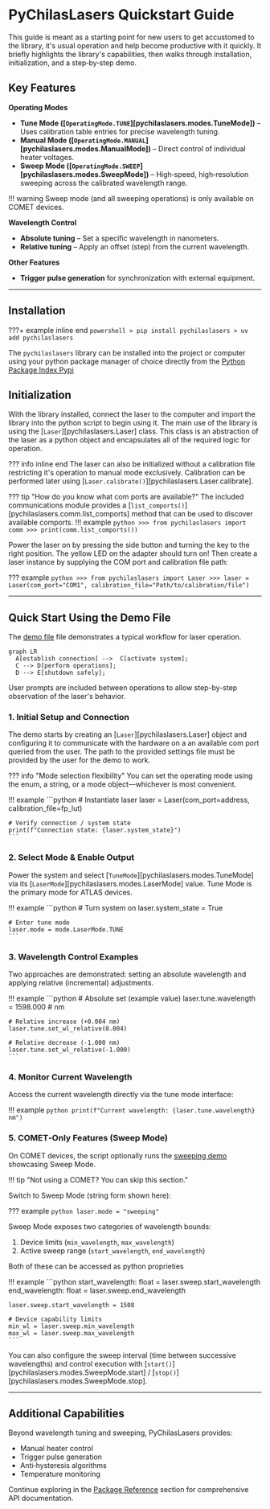 # PyChilasLasers Quickstart Guide

This guide is meant as a starting point for new users to get accustomed to the library,
it's usual operation and help become productive with it quickly. It briefly highlights the library's 
capabilities, then walks through installation, initialization, and a step‑by‑step demo.


## Key Features

**Operating Modes**

- **Tune Mode ([`OperatingMode.TUNE`][pychilaslasers.modes.TuneMode])** – Uses calibration table entries for precise wavelength tuning.
- **Manual Mode ([`OperatingMode.MANUAL`][pychilaslasers.modes.ManualMode])** – Direct control of individual heater voltages.
- **Sweep Mode ([`OperatingMode.SWEEP`][pychilaslasers.modes.SweepMode])** – High‑speed, high‑resolution sweeping across the calibrated wavelength range.

!!! warning
    Sweep mode (and all sweeping operations) is only available on COMET devices.

**Wavelength Control**

- **Absolute tuning** – Set a specific wavelength in nanometers.
- **Relative tuning** – Apply an offset (step) from the current wavelength.

**Other Features**


- **Trigger pulse generation** for synchronization with external equipment.

---

## Installation

???+ example inline end 
    ```powershell
    > pip install pychilaslasers
    > uv add pychilaslasers
    ```

The `pychilaslasers` library can be installed into the project or computer using 
your python package manager of choice directly from the [Python Package Index Pypi](https://pypi.org/project/pychilaslasers)


## Initialization

With the library installed, connect the laser to the computer and import the library
into the python script to begin using it. The main use of the library is using the 
[`Laser`][pychilaslasers.Laser] class. This class is an abstraction of the laser as 
a python object and encapsulates all of the required logic for operation.


??? info inline end
    The laser can also be initialized without a calibration file restricting it's
    operation to manual mode exclusively. Calibration can be performed later using
    [`Laser.calibrate()`][pychilaslasers.Laser.calibrate].

??? tip "How do you know what com ports are available?"
    The included communications module provides a [`list_comports()`][pychilaslasers.comm.list_comports]
    method that can be used to discover available comports.
    !!! example
        ```python
        >>> from pychilaslasers import comm
        >>> print(comm.list_comports())
        ```

Power the laser on by pressing the side button and turning the key to the right 
position. The yellow LED on the adapter should turn on! Then create a laser instance
by supplying the COM port and calibration file path:


??? example
    ```python
    >>> from pychilaslasers import Laser
    >>> laser = Laser(com_port="COM1", calibration_file="Path/to/calibration/file")
    ```

---

## Quick Start Using the Demo File

The [demo file](https://github.com/ChilasLasers/PyChilasLasers/tree/docs/examples/basic_usage.py) file demonstrates a typical workflow for laser operation.

```mermaid
graph LR
  A[establish connection] -->  C[activate system];
  C --> D[perform operations];
  D --> E[shutdown safely];
```
User prompts are included between operations to allow step-by-step observation of the laser's behavior.


### 1. Initial Setup and Connection



The demo starts by creating an [`Laser`][pychilaslasers.Laser] object and configuring it to communicate
with the hardware on a an available com port queried from the user. The path to 
the provided settings file must be provided by the user for the demo to work.

??? info "Mode selection flexibility"
    You can set the operating mode using the enum, a string, or a mode object—whichever is most convenient.

!!! example
    ```python
    # Instantiate laser
    laser = Laser(com_port=address, calibration_file=fp_lut)

    # Verify connection / system state
    print(f"Connection state: {laser.system_state}")
    ```

### 2. Select Mode & Enable Output

Power the system and select [`TuneMode`][pychilaslasers.modes.TuneMode] via its [`LaserMode`][pychilaslasers.modes.LaserMode] value. Tune Mode is the primary mode for ATLAS devices.

!!! example
    ```python
    # Turn system on
    laser.system_state = True

    # Enter tune mode
    laser.mode = mode.LaserMode.TUNE
    ```

### 3. Wavelength Control Examples

Two approaches are demonstrated: setting an absolute wavelength and applying relative (incremental) adjustments.

!!! example
    ```python
    # Absolute set (example value)
    laser.tune.wavelength = 1598.000  # nm

    # Relative increase (+0.004 nm)
    laser.tune.set_wl_relative(0.004)

    # Relative decrease (-1.000 nm)
    laser.tune.set_wl_relative(-1.000)
    ```

### 4. Monitor Current Wavelength

Access the current wavelength directly via the tune mode interface:

!!! example
    ```python
    print(f"Current wavelength: {laser.tune.wavelength} nm")
    ```

### 5. COMET‑Only Features (Sweep Mode)

On COMET devices, the script optionally runs the [sweeping demo](https://github.com/ChilasLasers/PyChilasLasers/tree/docs/examples/basic_usage_sweeping.py) showcasing Sweep Mode.

!!! tip "Not using a COMET? You can skip this section."

Switch to Sweep Mode (string form shown here):

??? example
    ```python
    laser.mode = "sweeping"
    ```

Sweep Mode exposes two categories of wavelength bounds:

1. Device limits (`min_wavelength`, `max_wavelength`)
2. Active sweep range (`start_wavelength`, `end_wavelength`)

Both of these can be accessed as python proprieties


!!! example
    ```python
    start_wavelength: float = laser.sweep.start_wavelength
    end_wavelength: float = laser.sweep.end_wavelength

    laser.sweep.start_wavelength = 1508

    # Device capability limits
    min_wl = laser.sweep.min_wavelength
    max_wl = laser.sweep.max_wavelength
    ```

You can also configure the sweep interval (time between successive wavelengths) and control execution with [`start()`][pychilaslasers.modes.SweepMode.start] / [`stop()`][pychilaslasers.modes.SweepMode.stop].

---

## Additional Capabilities

Beyond wavelength tuning and sweeping, PyChilasLasers provides:

- Manual heater control
- Trigger pulse generation
- Anti‑hysteresis algorithms
- Temperature monitoring

Continue exploring in the [Package Reference](package/index.md) section for comprehensive API documentation.

